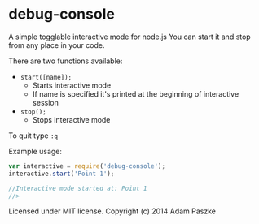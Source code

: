 debug-console
=============

A simple togglable interactive mode for node.js
You can start it and stop from any place in your code.

There are two functions available:

* ```start([name]);```
    * Starts interactive mode
    * If name is specified it's printed at the beginning of interactive session
* ```stop();```
    * Stops interactive mode

To quit type ```:q```

Example usage:

```javascript
var interactive = require('debug-console');
interactive.start('Point 1');

//Interactive mode started at: Point 1
//>
```

Licensed under MIT license. Copyright (c) 2014 Adam Paszke